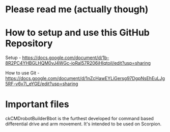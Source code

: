 # Please read me (actually though)


# How to setup and use this GitHub Repository

Setup - https://docs.google.com/document/d/1b-8R2PC4YHBGLHQM0vJ4WGc-ioRaI57R206iHIqtoiI/edit?usp=sharing

How to use Git - https://docs.google.com/document/d/1nZcHawEYLiGersg97DgpNsEhEuLJg5RF-v6v7i_eYGE/edit?usp=sharing


# Important files

ckCMDrobotBuilderBbot is the furthest developed for command based differential drive and arm movement.  It's intended
to be used on Scorpion.
